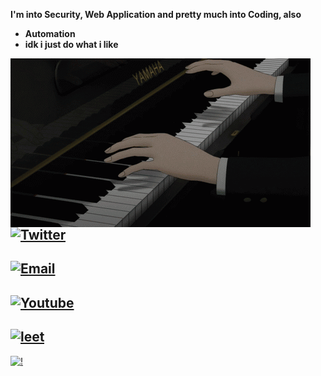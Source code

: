 **I'm into Security, Web Application and pretty much into Coding, also**
- **Automation** 
- **idk i just do what i like**

<img align="left" src="star.gif" style="top:20%; right:20%">

## [![Twitter](https://img.shields.io/twitter/url?label=%2Fkrggraj87126&style=social&url=https%3A%2F%2Ftwitter.com%2Fkrggraj87126)](https://twitter.com/krggraj87126)

## [![Email](https://img.shields.io/twitter/url?color=wdw&label=s7887132%40gmail.com&logo=dwwd&logoColor=wdwdw&style=social&url=https%3A%2F%2Ftwitter.com%2Fmyselfsilver)](mailto:s7887132@gmail.com)

## [![Youtube](https://img.shields.io/youtube/channel/subscribers/UC7drqF0RIzeH7W29lsOtnkA?label=Subscribe&style=social)](https://www.youtube.com/channel/UC7drqF0RIzeH7W29lsOtnkA)

## [![leet](https://img.shields.io/badge/leet-code-black)](https://leetcode.com/s7887132/)




[![!](!)](127.0.0.1)




